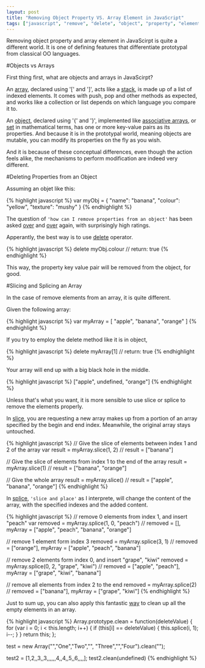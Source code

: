 ```yaml
---
layout: post
title: "Removing Object Property VS. Array Element in JavaScript"
tags: ["javascript", "remove", "delete", "object", "property", "element", "array"]
---
```


<div class="message">
Removing object property and array element in JavaScirpt is quite a different world. It is one of defining features that differentiate prototypal from classical OO languages.
</div>

#Objects vs Arrays

First thing first, what are objects and arrays in JavaScirpt?

An [array](https://developer.mozilla.org/en-US/docs/Web/JavaScript/Reference/Global_Objects/Array), declared using '[' and ']', acts like a [stack](https://en.wikipedia.org/wiki/Stack_%28abstract_data_type%29), is made up of a list of indexed elements. It comes with push, pop and other methods as expected, and works like a collection or list depends on which language you compare it to.

An [object](https://developer.mozilla.org/en-US/docs/Web/JavaScript/Reference/Global_Objects/Object), declared using '{' and '}', implemented like [associative arrays](https://en.wikipedia.org/wiki/Associative_array), or [set](https://en.wikipedia.org/wiki/Set_%28mathematics%29) in mathematical terms, has one or more key-value pairs as its properties. And because it is in the prototypal world, meaning objects are mutable, you can modify its properties on the fly as you wish.

And it is because of these conceptual differences, even though the action feels alike, the mechanisms to perform modification are indeed very different.  

#Deleting Properties from an Object

Assuming an objet like this:

{% highlight javascript %}
var myObj = { "name": "banana", "colour": "yellow", "texture": "mushy" }
{% endhighlight %}

The question of `'how can I remove properties from an object'` has been asked [over](http://stackoverflow.com/questions/346021/how-do-i-remove-objects-from-a-javascript-associative-array#346022) and [over](http://stackoverflow.com/questions/1784267/remove-element-from-javascript-associative-array-using-array-value#1784363) again, with surprisingly high ratings.

Apperantly, the best way is to use [delete](https://developer.mozilla.org/en-US/docs/Web/JavaScript/Reference/Operators/delete) operator.

{% highlight javascript %}
delete myObj.colour // return: true
{% endhighlight %}

This way, the property key value pair will be removed from the object, for good.

#Slicing and Splicing an Array

In the case of remove elements from an array, it is quite different.

Given the following array:

{% highlight javascript %}
var myArray = [ "apple", "banana", "orange" ]
{% endhighlight %}

If you try to employ the delete method like it is in object,

{% highlight javascript %}
delete myArray[1] // return: true
{% endhighlight %}

Your array will end up with a big black hole in the middle.

{% highlight javascript %}
["apple", undefined, "orange"]
{% endhighlight %}

Unless that's what you want, it is more sensible to use slice or splice to remove the elements properly.

In [slice](https://developer.mozilla.org/en-US/docs/Web/JavaScript/Reference/Global_Objects/Array/slice?redirectlocale=en-US&redirectslug=JavaScript%2FReference%2FGlobal_Objects%2FArray%2Fslice), you are requesting a new array makes up from a portion of an array specified by the begin and end index. Meanwhile, the original array stays untouched.

{% highlight javascript %}
// Give the slice of elements between index 1 and 2 of the array
var result = myArray.slice(1, 2)
// result = ["banana"]

// Give the slice of elements from index 1 to the end of the array
result = myArray.slice(1)
// result = ["banana", "orange"]

// Give the whole array
result = myArray.slice()
// result = ["apple", "banana", "orange"]
{% endhighlight %}

In [splice](https://developer.mozilla.org/en-US/docs/Web/JavaScript/Reference/Global_Objects/Array/splice?redirectlocale=en-US&redirectslug=JavaScript%2FReference%2FGlobal_Objects%2FArray%2Fsplice), `'slice and place'` as I interprete, will change the content of the array, with the specified indexes and the added content.

{% highlight javascript %}
// remove 0 elements from index 1, and insert "peach"
var removed = myArray.splice(1, 0, "peach")
// removed = [], myArray = ["apple", "peach", "banana", "orange"]

// remove 1 element form index 3
removed = myArray.splice(3, 1)
// removed = ["orange"], myArray = ["apple", "peach", "banana"]

// remove 2 elements form index 0, and insert "grape", "kiwi"
removed = myArray.splice(0, 2, "grape", "kiwi")
// removed = ["apple", "peach"], myArray = ["grape", "kiwi", "banana"]

// remove all elements from index 2 to the end
removed = myArray.splice(2)
// removed = ["banana"], myArray = ["grape", "kiwi"]
{% endhighlight %}

Just to sum up, you can also apply this fantastic [way](http://stackoverflow.com/questions/281264/remove-empty-elements-from-an-array-in-javascript#281335) to clean up all the empty elements in an array.

{% highlight javascript %}
Array.prototype.clean = function(deleteValue) {
  for (var i = 0; i < this.length; i++) {
    if (this[i] == deleteValue) {
      this.splice(i, 1);
      i--;
    }
  }
  return this;
};

test = new Array("","One","Two","", "Three","","Four").clean("");

test2 = [1,2,,3,,3,,,,,,4,,4,,5,,6,,,,];
test2.clean(undefined)
{% endhighlight %}

